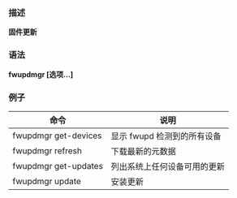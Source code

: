 ### 描述
**固件更新**

### 语法
**fwupdmgr [选项…]**

### 例子
| 命令                    | 说明                           |
| -------------------- | --------------------------- |
| fwupdmgr get-devices | 显示 fwupd 检测到的所有设备 |
| fwupdmgr refresh |下载最新的元数据 |
| fwupdmgr get-updates |列出系统上任何设备可用的更新 |
| fwupdmgr update |安装更新 |